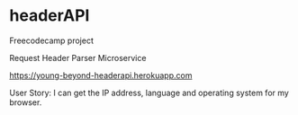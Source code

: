 # headerAPI
Freecodecamp project

Request Header Parser Microservice

https://young-beyond-headerapi.herokuapp.com

User Story: I can get the IP address, language and operating system for my browser.
